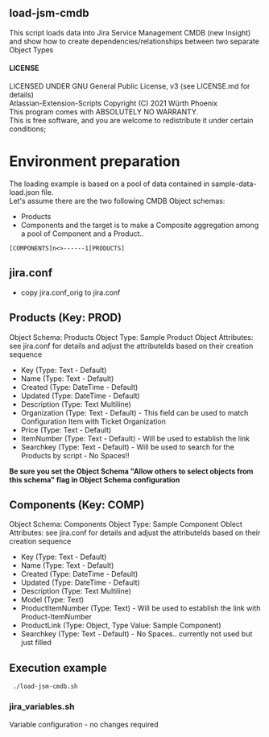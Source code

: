 ## load-jsm-cmdb
This script loads data into Jira Service Management CMDB (new Insight) and show how to create dependencies/relationships between two separate Object Types <br>

#### LICENSE

LICENSED UNDER GNU General Public License, v3  (see LICENSE.md for details)            
Atlassian-Extension-Scripts Copyright (C) 2021  Würth Phoenix                          
This program comes with ABSOLUTELY NO WARRANTY.                                        
This is free software, and you are welcome to redistribute it under certain conditions;

# Environment preparation
The loading example is based on a pool of data contained in sample-data-load.json file. <br>
Let's assume there are the two following CMDB Object schemas:<br> 
- Products
- Components
and the target is to make a Composite aggregation among a pool of Component and a Product..  
```
[COMPONENTS]n<>------1[PRODUCTS]
```

## jira.conf
- copy jira.conf_orig to jira.conf


## Products (Key: PROD)
Object Schema: Products
Object Type: Sample Product
Object Attributes: see jira.conf for details and adjust the attributeIds based on their creation sequence
- Key (Type: Text - Default)
- Name (Type: Text - Default)
- Created (Type: DateTime - Default)
- Updated (Type: DateTime - Default)
- Description  (Type: Text Multiline)
- Organization (Type: Text - Default) - This field can be used to match Configuration Item with Ticket Organization
- Price (Type: Text - Default)
- ItemNumber (Type: Text - Default)  - Will be used to establish the link
- Searchkey (Type: Text - Default) - Will be used to search for the Products by script - No Spaces!!

**Be sure you set the Object Schema "Allow others to select objects from this schema" flag in Object Schema configuration**

## Components (Key: COMP) 
Object Schema: Components
Object Type: Sample Component
Oblect Attributes: see jira.conf for details and adjust the attributeIds based on their creation sequence
- Key (Type: Text - Default)
- Name (Type: Text - Default)
- Created (Type: DateTime - Default)
- Updated (Type: DateTime - Default)
- Description  (Type: Text Multiline)
- Model (Type: Text) 
- ProductItemNumber (Type: Text)   - Will be used to establish the link with Product-ItemNumber
- ProductLink (Type: Object, Type Value: Sample Component) 
- Searchkey (Type: Text - Default) - No Spaces.. currently not used but just filled 


## Execution example
```
 ./load-jsm-cmdb.sh 
```

### jira_variables.sh
Variable configuration - no changes required

